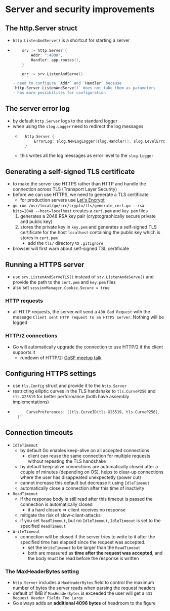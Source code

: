 # Server and security improvements

## The http.Server struct
- `http.ListenAndServe()` is a shortcut for starting a server
-   ```Go
        srv := http.Server {
            Addr: ":4000",
            Handler: app.routes(),
        }

        err := srv.ListenAndServe()
        ```
    - need to configure `Addr` and `Handler` because
    `http.Server.ListenAndServe()` does not take them as parameters
    - has more possibilites for configuration

## The server error log
- by default `http.Server` logs to the standard logger
- when using the `slog.Logger` need to redirect the log messages
    - ```Go
        http.Server {
            ErrorLog: slog.NewLogLogger(slog.Handler(), slog.LevelError)
        }
        ```
    - this writes all the log messages as error level to the `slog.Logger`

## Generating a self-signed TLS certificate
- to make the server use HTTPS rather than HTTP and handle the connection
across TLS (Transport Layer Security)
- before we can use HTTPS, we need to generate a TLS certificate
    - for production servers use [Let's Encrypt](https://letsencrypt.org/)
- `go run /usr/local/go/src/crypto/tls/generate_cert.go --rsa-bits=2048 --host=localhost`
creates a `cert.pem` and `key.pem` files
    1. generates a 2048 RSA key pair (cryptographically secure private and
       public key)
    2. stores the private key in `key.pem` and generates a self-signed TLS
       certificate for the host `localhost` containing the public key which is
       stores in `cert.pem`
       + add the `tls/` directory to `.gitignore`
- browser will first warn about self-signed TSL certificate

## Running a HTTPS server
- use `srv.ListenAndServeTLS()` instead of `stv.ListenAndeServe()` and provide
the path to the `cert.pem` and `key.pem` files
- also set `sessionManager.Cookie.Secure = true`

### HTTP requests
- all HTTP requests, the server will send a `400 Bad Request` with the message
`Client sent HTTP request to an HTTPS server`. Nothing will be logged

### HTTP/2 connections
- Go will automatically upgrade the connection to use HTTP/2 if the client
supports it
    - rundown of HTTP/2: [GoSF meetup talk](https://www.youtube.com/watch?v=FARQMJndUn0)

## Configuring HTTPS settings
- use `tls.Config` struct and provide it to the `http.Server`
- restricting elliptic curves in the TLS handshake to `tls.CurveP256` and
`tls.X25519` for better performance (both have assembly implementations)
- ```Go tlsConfig := &tls.Config{
        CurvePreferences: []tls.CurveID{tls.X25519, tls.CurveP256},
    }```

## Connection timeouts
- `IdleTimeout`
    - by default Go enables keep-alive on all accepted connections
        + client can reuse the same connection for multiple requests without
        repeating the TLS handshake
    - by default keep-alive connections are automatically closed after a couple
    of minutes (depending on OS), helps to clear-up connections where the user
    has disappeated unexpectetly (power cut)
    - cannot increase this default but decrease it using `IdleTimeout`
    - automatically close a connection after this time of inactivity
- `ReadTimeout`
    - if the response body is still read after this timeout is passed the
    connection is automatically closed
        + it a hard closure => client receives no response
    - mitigate the risk of slow-client-attacks
    - if you set `ReadTimeout`, but no `IdleTimeout`, `IdleTimeout` is set to
    the specified `ReadTimeout`
- `WriteTimeout`
    - connection will be closed if the server tries to write to it after the
    specified time has elapsed since the request was accepted.
        - set the `WriteTimeout` to be larger than the `ReadTimeout`
        - both are measured as **time after the request was accepted**, and the
        body must be read before the response is written

### The MaxHeaderBytes setting
- `http.Server` includes a `MaxHeaderBytes` field to control the maximum number
of bytes the server reads when parsing the request headers
- default of 1MB
if `MaxHeaderBytes` is exceeded the user will get a `431 Request Header Fields
Too Large`
- Go always adds an **additional 4096 bytes** of headroom to the figure
